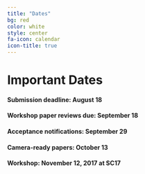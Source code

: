 ```yaml
---
title: "Dates"
bg: red
color: white
style: center
fa-icon: calendar
icon-title: true
---
```


# Important Dates

#### Submission deadline: **August 18**

#### Workshop paper reviews due: **September 18**

#### Acceptance notifications: **September 29**

#### Camera-ready papers: **October 13**

#### Workshop: **November 12, 2017 at SC17**
